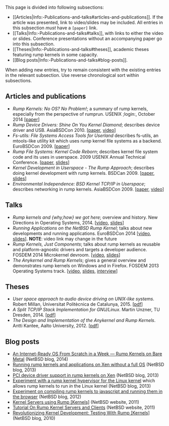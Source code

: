 This page is divided into following subsections:

* [[Articles|Info:-Publications-and-talks#articles-and-publications]].  If the article was presented, link to video/slides may be included.  All entries in this subsection _must_ have a `[paper]` link.
* [[Talks|Info:-Publications-and-talks#talks]], with links to either the video or slides.  Conference presentations without an accompanying paper go into this subsection.
* [[Theses|Info:-Publications-and-talks#theses]], academic theses featuring rump kernels in some capacity.
* [[Blog posts|Info:-Publications-and-talks#blog-posts]].

When adding new entries, try to remain consistent with the existing entries in the relevant
subsection.  Use reverse chronological sort within subsections.

Articles and publications
-------------------------

-   _Rump Kernels: No OS? No Problem!_; a summary of rump kernels, especially from the perspective of rumprun.  USENIX ;login:, October 2014 [[paper](http://rumpkernel.org/misc/usenix-login-2014/)]
-   _Rump Device Drivers: Shine On You Kernel Diamond_; describes device
    driver and USB.  AsiaBSDCon 2010.
    [[paper](http://ftp.NetBSD.org/pub/NetBSD/misc/pooka/tmp/rumpdev.pdf),
    [video](http://www.youtube.com/watch?v=3AJNxa33pzk)]
-   _Fs-utils: File Systems Access Tools for Userland_ describes
    fs-utils, an mtools-like utility kit which uses rump kernel file
    systems as a backend.
    EuroBSDCon 2009.
    [[paper](http://www.ukuug.org/events/eurobsdcon2009/papers/ebc09_fs-utils.pdf)]
-   _Rump File Systems: Kernel Code Reborn_; describes kernel file system
    code and its uses in userspace.  2009 USENIX Annual Technical Conference.
    [[paper](http://usenix.org/events/usenix09/tech/full_papers/kantee/kantee.pdf),
    [slides](http://usenix.org/events/usenix09/tech/slides/kantee.pdf)]
-   _Kernel Development in Userspace - The Rump Approach_; describes
    doing kernel development with rump kernels.  BSDCan 2009.
    [[paper](http://www.bsdcan.org/2009/schedule/attachments/104_rumpdevel.pdf),
    [slides](http://www.bsdcan.org/2009/schedule/attachments/105_bsdcan09-kantee.pdf)]
-   _Environmental Independence: BSD Kernel TCP/IP in Userspace_;
    describes networking in rump kernels.  AsiaBSDCon 2009.
    [[paper](http://2009.asiabsdcon.org/papers/abc2009-P5A-paper.pdf),
    [video](http://www.youtube.com/watch?v=RxFctq8A0WI)]

Talks
-----

-   _Rump kernels and {why,how} we got here_; overview and history. New Directions in Operating Systems, 2014. [[video](https://www.youtube.com/watch?v=GoB73cVyScI), [slides](http://operatingsystems.io/slides/rumpkernel.pdf)]
-   _Running Applications on the NetBSD Rump Kernel_; talks about new developments and running applications.  EuroBSDCon 2014 [[video](https://va.ludost.net/files/eurobsdcon/2014/Pirin/03.Saturday/02.Running%20Applications%20on%20the%20NetBSD%20Rump%20Kernel%20-%20Justin%20Cormack.mp4), [slides](http://eurobsdcon.myriabit.eu/)]. __NOTE__: video link may change in the future
-   _Rump Kernels, Just Components_; talks about rump kernels as reusable
    and platform-agnostic drivers and targets a developer audience.  FOSDEM 2014 Microkernel devroom.  [[video](http://video.fosdem.org/2014/H2214/Sunday/Rump_Kernels_Just_Components.webm),
    [slides](https://fosdem.org/2014/schedule/event/01_uk_rump_kernels/attachments/slides/398/export/events/attachments/01_uk_rump_kernels/slides/398/fosdem2014.pdf)]
-   _The Anykernel and Rump Kernels_; gives a general overview and
    demonstrates rump kernels on Windows and in Firefox.
    FOSDEM 2013 Operating Systems track.
    [[video](http://video.fosdem.org/2013/maintracks/K.1.105/The_Anykernel_and_Rump_Kernels.webm),
    [slides](https://fosdem.org/2013/schedule/event/operating_systems_anykernel/attachments/slides/244/export/events/attachments/operating_systems_anykernel/slides/244/fosdem2013_rumpkern.pdf),
    [interview](https://archive.fosdem.org/2013/interviews/2013-antii-kantee/)]

Theses
------
-   _User space approach to audio device driving on UNIX-like systems_.  Robert Millan, Universitat Politècnica de Catalunya, 2015.
    [[pdf](http://upcommons.upc.edu/pfc/bitstream/2099.1/25316/1/104462.pdf)]
-   _A Split TCP/IP Stack Implementation for GNU/Linux_. Martin Unzner, TU Dresden, 2014.
    [[pdf](http://os.inf.tu-dresden.de/papers_ps/unzner-diplom.pdf)]
-   _The Design and Implementation of the Anykernel and Rump Kernels_.  Antti Kantee, Aalto University, 2012.
    [[pdf](http://lib.tkk.fi/Diss/2012/isbn9789526049175/isbn9789526049175.pdf)]

Blog posts
----------

-   [An Internet-Ready OS From Scratch in a Week — Rump Kernels on Bare
    Metal](http://blog.netbsd.org/tnf/entry/an_internet_ready_os_from) (NetBSD blog, 2014)
-   [Running rump kernels and applications on Xen without a full
    OS](http://blog.NetBSD.org/tnf/entry/running_applications_on_the_xen) (NetBSD blog, 2013)
-   [PCI device driver support in rump kernels on
    Xen](http://blog.NetBSD.org/tnf/entry/pci_driver_support_for_rump) (NetBSD blog, 2013)
-   [Experiment with a rump kernel hypervisor for the Linux
    kernel](http://blog.NetBSD.org/tnf/entry/a_rump_kernel_hypervisor_for)
    which allows rump kernels to run *in* the Linux kernel (NetBSD blog, 2013)
-   [Experiment on compiling rump kernels to javascript and running them
    in the
    browser](http://blog.NetBSD.org/tnf/entry/kernel_drivers_compiled_to_javascript) (NetBSD blog, 2012)
-   [Kernel Servers using
    Rump [Kernels]](http://www.NetBSD.org/docs/rump/sysproxy.html) (NetBSD website, 2011)
-   [Tutorial On Rump Kernel Servers and
    Clients](http://www.NetBSD.org/docs/rump/sptut.html) (NetBSD website, 2011)
-   [Revolutionizing Kernel Development: Testing With
    Rump [Kernels]](http://blog.NetBSD.org/tnf/entry/revolutionizing_kernel_development_testing_with) (NetBSD blog, 2010)
